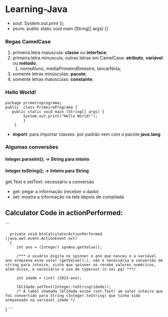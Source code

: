 # Learning-Java

- sout: System.out.print ();
- psvm: public static void main (String[] args) {}

### Regas CamelCase

1. primeira letra maiuscula: **classe** ou **interface**;
2. primeira letra minuscula, outras letras em CamelCase: **atributo**, **variável** ou **método**;
   1. nomeAluno, mediaPrimeiroBimestre, lancarNota;
3. somente letras minúsculas: **pacote**;
4. somente letras maiúsculas: **constante**;

### Hello World!

``` 
package primeiroprograma;
public  class PrimeiroPrograma {
   public static void main (String[] args) {
        System.out.print("Hello World!");
        }
    }
```

- **import**: para importar classes.
por padrão vem com o pacote **java.lang**

### Algumas conversões

#### Integer.parseInt(); -> String para inteiro
#### Integer.toString(); -> Inteiro para String

get.Text e setText: necessário a conversão

- get: pegar a informação (receber o dado)
- set: mostra a informação na tela depois de compilada

## Calculator Code in actionPerformed:

´´´

      private void btnCalculatorActionPerformed (java.awt.event.ActionEvent evt) 
      {
         int ano = (Integer) spnAno.getValue(); 

         /*** o usuário digita no spinner o ano que nasceu e a variável ano armazena esse valor (getValue();), não é necessária a conversão de string para inteiro, visto que spinner só recebe valores numéricos, além disso, e necessário o uso de typecast (n sei pq) ***/

         int idade = (int) (2023-ano);

         lblIdade.setText(Integer.toString(idade)); 
         /* A label chamada lblIdade exibe (set.Text) um valor inteiro que foi convertido para String (Integer.toString) que tinha sido armazenado na variável idade */
   }
´´´
